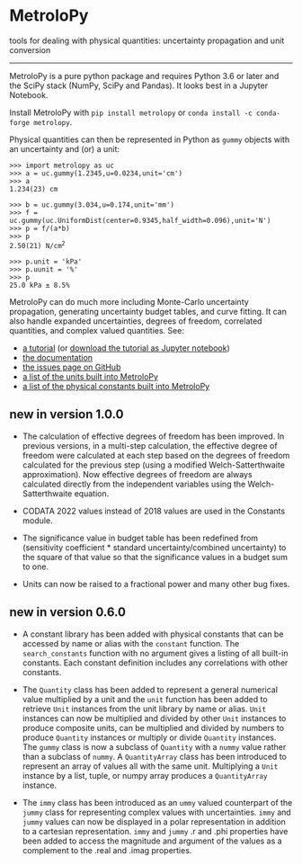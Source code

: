 # MetroloPy

tools for dealing with physical quantities:  uncertainty propagation and unit conversion

---

MetroloPy is a pure python package and requires Python 3.6 or later and the SciPy stack (NumPy, SciPy and Pandas).  It looks best in a Jupyter Notebook.

Install MetroloPy with `pip install metrolopy`  or 
`conda install -c conda-forge metrolopy`.

Physical quantities can then be represented in Python as `gummy` objects with an uncertainty and (or) a unit:

<pre><code>&gt;&gt;&gt; import metrolopy as uc
&gt;&gt;&gt; a = uc.gummy(1.2345,u=0.0234,unit='cm')
&gt;&gt;&gt; a
1.234(23) cm

&gt;&gt;&gt; b = uc.gummy(3.034,u=0.174,unit='mm')
&gt;&gt;&gt; f = uc.gummy(uc.UniformDist(center=0.9345,half_width=0.096),unit='N')
&gt;&gt;&gt; p = f/(a*b)
&gt;&gt;&gt; p
2.50(21) N/cm<sup>2</sup>

&gt;&gt;&gt; p.unit = 'kPa'
&gt;&gt;&gt; p.uunit = '%'
&gt;&gt;&gt; p
25.0 kPa &plusmn; 8.5%
</code></pre>

MetroloPy can do much more including Monte-Carlo uncertainty propagation, generating uncertainty budget tables, and curve fitting.  It can also handle expanded uncertainties, degrees of freedom, correlated quantities, and complex valued quantities. See:

* [a tutorial](https://nrc-cnrc.github.io/MetroloPy/_build/html/_static/tutorial.html) (or  <a href="https://nrc-cnrc.github.io/MetroloPy/_build/html/_downloads/tutorial.ipynb" target="_blank"> download the tutorial as Jupyter notebook</a>)
* [the documentation](https://nrc-cnrc.github.io/MetroloPy/_build/html/index.html)
* [the issues page on GitHub](https://github.com/nrc-cnrc/Metrolopy/issues)
* [a list of the units built into MetroloPy](https://nrc-cnrc.github.io/MetroloPy/_static/units.html)
* [a list of the physical constants built into MetroloPy](https://nrc-cnrc.github.io/MetroloPy/_static/constants.html)

## new in version 1.0.0

* The calculation of effective degrees of freedom has been improved. In
  previous versions, in a multi-step calculation, the effective degree of freedom 
  were calculated at each step based on the degrees of freedom calculated for the 
  previous step (using a modified Welch-Satterthwaite approximation).  Now 
  effective degrees of freedom are always calculated directly from the independent 
  variables using the Welch-Satterthwaite equation.

* CODATA 2022 values instead of 2018 values are used in the Constants module.

* The significance value in budget table has been redefined from
  (sensitivity coefficient * standard uncertainty/combined uncertainty) to the 
  square of that value so that the significance values in a budget sum to one.
  
* Units can now be raised to a fractional power and many other bug fixes.
  
  
## new in version 0.6.0

* A constant library has been added with physical constants that can be accessed
  by name or alias with the `constant` function.  The `search_constants` function 
  with no argument gives a listing of all built-in constants.  Each constant 
  definition includes any correlations with other constants.

* The `Quantity` class has been added to represent a general numerical value
  multiplied by a unit and the `unit` function has been added to retrieve
  `Unit` instances from the unit library by name or alias.  `Unit` instances 
  can now be multiplied and divided by other `Unit` instances to produce
  composite units, can be multiplied and divided by numbers to produce 
  `Quantity` instances or multiply or divide `Quantity` instances.  The 
  `gummy` class is now a subclass of `Quantity` with a `nummy` value rather 
  than a subclass of `nummy`.  A `QuantityArray` class has been introduced
  to represent an array of values all with the same unit.  Multiplying a `Unit`
  instance by a list, tuple, or numpy array produces a `QuantityArray` instance.

* The `immy` class has been introduced as an `ummy` valued counterpart of the 
  `jummy` class for representing complex values with uncertainties.  `immy` 
  and `jummy` values can now be displayed in a polar representation in addition 
  to a cartesian representation.  `immy` and `jummy` .r and .phi properties 
  have been added to access the magnitude and argument of the values as a 
  complement to the .real and .imag properties.



